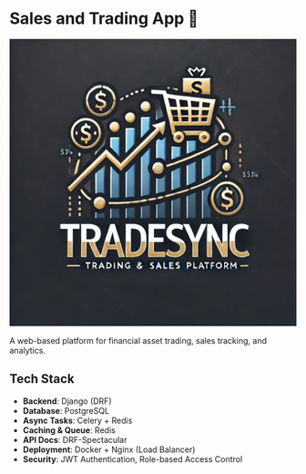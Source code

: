 # Sales and Trading App 🚀

![Sales and Trading App](assets/images/tradesync.webp)

A web-based platform for financial asset trading, sales tracking, and analytics.

## Tech Stack

- **Backend**: Django (DRF)
- **Database**: PostgreSQL
- **Async Tasks**: Celery + Redis
- **Caching & Queue**: Redis
- **API Docs**: DRF-Spectacular
- **Deployment**: Docker + Nginx (Load Balancer)
- **Security**: JWT Authentication, Role-based Access Control
